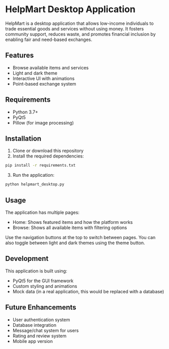 
# HelpMart Desktop Application

HelpMart is a desktop application that allows low-income individuals to trade essential goods and services without using money. It fosters community support, reduces waste, and promotes financial inclusion by enabling fair and need-based exchanges.

## Features

- Browse available items and services
- Light and dark theme
- Interactive UI with animations
- Point-based exchange system

## Requirements

- Python 3.7+
- PyQt5
- Pillow (for image processing)

## Installation

1. Clone or download this repository
2. Install the required dependencies:

```bash
pip install -r requirements.txt
```

3. Run the application:

```bash
python helpmart_desktop.py
```

## Usage

The application has multiple pages:
- Home: Shows featured items and how the platform works
- Browse: Shows all available items with filtering options

Use the navigation buttons at the top to switch between pages. 
You can also toggle between light and dark themes using the theme button.

## Development

This application is built using:
- PyQt5 for the GUI framework
- Custom styling and animations
- Mock data (in a real application, this would be replaced with a database)

## Future Enhancements

- User authentication system
- Database integration
- Message/chat system for users
- Rating and review system
- Mobile app version

